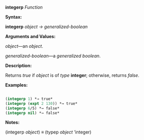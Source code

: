 **integerp** *Function* 



**Syntax:** 



**integerp** *object → generalized-boolean* 



**Arguments and Values:** 



*object*—an *object*. 



*generalized-boolean*—a *generalized boolean*. 



**Description:** 



Returns *true* if *object* is of *type* **integer**; otherwise, returns *false*. 



**Examples:**
```lisp
 
(integerp 1) *→ true* 
(integerp (expt 2 130)) *→ true* 
(integerp 6/5) *→ false* 
(integerp nil) *→ false* 

```
**Notes:** 



(integerp *object*) *≡* (typep *object* ’integer) 



